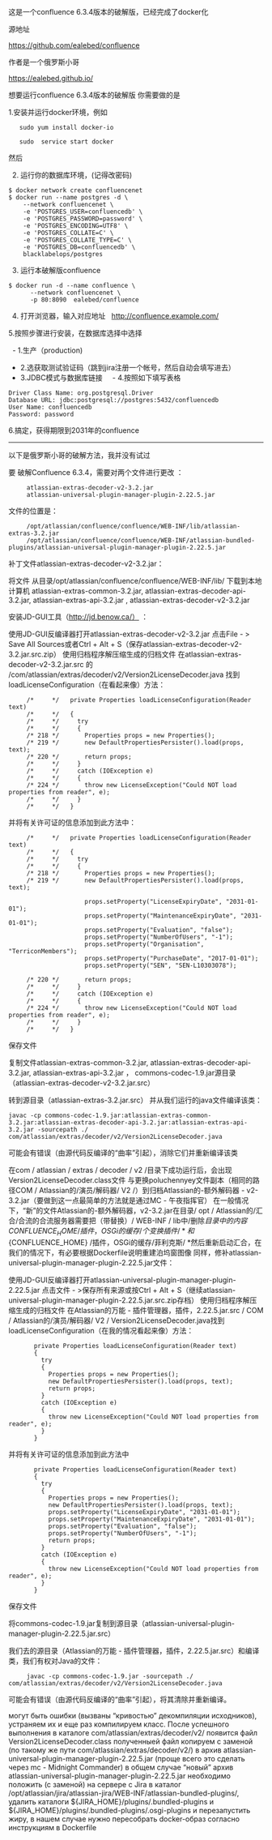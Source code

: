 这是一个confluence 6.3.4版本的破解版，已经完成了docker化

源地址

https://github.com/ealebed/confluence

作者是一个俄罗斯小哥

https://ealebed.github.io/


想要运行confluence 6.3.4版本的破解版
你需要做的是

1.安装并运行docker环境，例如 

```
   sudo yum install docker-io 
   
   sudo  service start docker
```

然后

2. 运行你的数据库环境，(记得改密码)


```
$ docker network create confluencenet
$ docker run --name postgres -d \
    --network confluencenet \
    -e 'POSTGRES_USER=confluencedb' \
    -e 'POSTGRES_PASSWORD=password' \
    -e 'POSTGRES_ENCODING=UTF8' \
    -e 'POSTGRES_COLLATE=C' \
    -e 'POSTGRES_COLLATE_TYPE=C' \
    -e 'POSTGRES_DB=confluencedb' \
    blacklabelops/postgres
```

3. 运行本破解版confluence


```
$ docker run -d --name confluence \
	  --network confluencenet \
	  -p 80:8090  ealebed/confluence
```


4. 打开浏览器，输入对应地址   http://confluence.example.com/

5.按照步骤进行安装，在数据库选择中选择  

   - 1.生产（production)
   
   - 2.选获取测试验证码（跳到jira注册一个帐号，然后自动会填写进去）
   
   - 3.JDBC模式与数据库链接
   
   - 4.按照如下填写表格
   
```
Driver Class Name: org.postgresql.Driver
Database URL: jdbc:postgresql://postgres:5432/confluencedb
User Name: confluencedb
Password: password
``` 

6.搞定，获得期限到2031年的confluence

_______________________________________________________________


以下是俄罗斯小哥的破解方法，我并没有试过


要 破解Confluence 6.3.4，需要对两个文件进行更改 ：

```
     atlassian-extras-decoder-v2-3.2.jar
     atlassian-universal-plugin-manager-plugin-2.22.5.jar
```

文件的位置是：
```
     /opt/atlassian/confluence/confluence/WEB-INF/lib/atlassian-extras-3.2.jar
     /opt/atlassian/confluence/confluence/WEB-INF/atlassian-bundled-plugins/atlassian-universal-plugin-manager-plugin-2.22.5.jar
```

补丁文件atlassian-extras-decoder-v2-3.2.jar：

将文件 从目录/opt/atlassian/confluence/confluence/WEB-INF/lib/ 下载到本地计算机
atlassian-extras-common-3.2.jar, atlassian-extras-decoder-api-3.2.jar, atlassian-extras-api-3.2.jar , atlassian-extras-decoder-v2-3.2.jar

安装JD-GUI工具（http://jd.benow.ca/） ：

使用JD-GUI反编译器打开atlassian-extras-decoder-v2-3.2.jar
点击File - > Save All Sources或者Ctrl + Alt + S（保存atlassian-extras-decoder-v2-3.2.jar.src.zip）
使用归档程序解压缩生成的归档文件
在atlassian-extras-decoder-v2-3.2.jar.src 的  /com/atlassian/extras/decoder/v2/Version2LicenseDecoder.java 找到loadLicenseConfiguration（在看起来像）方法：

```
     /*     */   private Properties loadLicenseConfiguration(Reader text)
     /*     */   {
     /*     */     try
     /*     */     {
     /* 218 */       Properties props = new Properties();
     /* 219 */       new DefaultPropertiesPersister().load(props, text);
     /* 220 */       return props;
     /*     */     }
     /*     */     catch (IOException e)
     /*     */     {
     /* 224 */       throw new LicenseException("Could NOT load properties from reader", e);
     /*     */     }
     /*     */   }
```

并将有关许可证的信息添加到此方法中：

```
     /*     */   private Properties loadLicenseConfiguration(Reader text)
     /*     */   {
     /*     */     try
     /*     */     {
     /* 218 */       Properties props = new Properties();
     /* 219 */       new DefaultPropertiesPersister().load(props, text);

                     props.setProperty("LicenseExpiryDate", "2031-01-01");
                     props.setProperty("MaintenanceExpiryDate", "2031-01-01");
                     props.setProperty("Evaluation", "false");
                     props.setProperty("NumberOfUsers", "-1");
                     props.setProperty("Organisation", "TerriconMembers");
                     props.setProperty("PurchaseDate", "2017-01-01");
                     props.setProperty("SEN", "SEN-L10303078");

     /* 220 */       return props;
     /*     */     }
     /*     */     catch (IOException e)
     /*     */     {
     /* 224 */       throw new LicenseException("Could NOT load properties from reader", e);
     /*     */     }
     /*     */   }
```
保存文件

复制文件atlassian-extras-common-3.2.jar, atlassian-extras-decoder-api-3.2.jar, atlassian-extras-api-3.2.jar ， commons-codec-1.9.jar源目录（atlassian-extras-decoder-v2-3.2.jar.src）

转到源目录（atlassian-extras-3.2.jar.src）
并从我们运行的java文件编译该类：
```
javac -cp commons-codec-1.9.jar:atlassian-extras-common-3.2.jar:atlassian-extras-decoder-api-3.2.jar:atlassian-extras-api-3.2.jar -sourcepath ./ com/atlassian/extras/decoder/v2/Version2LicenseDecoder.java
```

可能会有错误（由源代码反编译的“曲率”引起），消除它们并重新编译该类

在com / atlassian / extras / decoder / v2 /目录下成功运行后，会出现Version2LicenseDecoder.class文件
与更换poluchennyey文件副本（相同的路径COM / Atlassian的/演员/解码器/ V2 /）到归档Atlassian的-额外解码器 - v2-3.2.jar（要做到这一点最简单的方法就是通过MC - 午夜指挥官）
在一般情况下，“新”的文件Atlassian的-额外解码器，v2-3.2.jar在目录/ opt / Atlassian的/汇合/合流的合流服务器需要把（带替换）/ WEB-INF / lib中/删除$目录中的内容{CONFLUENCE_HOME} /插件，OSGi的缓存/个变换插件/ *和$ {CONFLUENCE_HOME} /插件，OSGi的缓存/菲利克斯/ *然后重新启动汇合，在我们的情况下，有必要根据Dockerfile说明重建泊坞窗图像
同样，修补atlassian-universal-plugin-manager-plugin-2.22.5.jar文件：

使用JD-GUI反编译器打开atlassian-universal-plugin-manager-plugin-2.22.5.jar
点击文件 - >保存所有来源或按Ctrl + Alt + S（继续atlassian-universal-plugin-manager-plugin-2.22.5.jar.src.zip存档）
使用归档程序解压缩生成的归档文件
在Atlassian的万能 - 插件管理器，插件，2.22.5.jar.src / COM / Atlassian的/演员/解码器/ V2 / Version2LicenseDecoder.java找到loadLicenseConfiguration（在我的情况看起来像）方法：
```
       private Properties loadLicenseConfiguration(Reader text)
       {
         try
         {
           Properties props = new Properties();
           new DefaultPropertiesPersister().load(props, text);
           return props;
         }
         catch (IOException e)
         {
           throw new LicenseException("Could NOT load properties from reader", e);
         }
       }
```
并将有关许可证的信息添加到此方法中

```
       private Properties loadLicenseConfiguration(Reader text)
       {
         try
         {
           Properties props = new Properties();
           new DefaultPropertiesPersister().load(props, text);
           props.setProperty("LicenseExpiryDate", "2031-01-01");
           props.setProperty("MaintenanceExpiryDate", "2031-01-01");
           props.setProperty("Evaluation", "false");
           props.setProperty("NumberOfUsers", "-1");
           return props;
         }
         catch (IOException e)
         {
           throw new LicenseException("Could NOT load properties from reader", e);
         }
       }
```

保存文件

将commons-codec-1.9.jar复制到源目录（atlassian-universal-plugin-manager-plugin-2.22.5.jar.src）

我们去的源目录（Atlassian的万能 - 插件管理器，插件，2.22.5.jar.src）和编译类，我们有权对Java的文件：
```
     javac -cp commons-codec-1.9.jar -sourcepath ./ com/atlassian/extras/decoder/v2/Version2LicenseDecoder.java
```

可能会有错误（由源代码反编译的“曲率”引起），将其清除并重新编译。
 


 могут быть ошибки (вызваны “кривостью” декомпиляции исходников), устраняем их и еще раз компилируем класс. После успешного выполнения в каталоге com/atlassian/extras/decoder/v2/ появится файл Version2LicenseDecoder.class
полученныей файл копируем с заменой (по такому же пути com/atlassian/extras/decoder/v2/) в архив atlassian-universal-plugin-manager-plugin-2.22.5.jar (проще всего это сделать через mc - Midnight Commander)
в общем случае “новый” архив atlassian-universal-plugin-manager-plugin-2.22.5.jar необходимо положить (с заменой) на сервере с Jira в каталог /opt/atlassian/jira/atlassian-jira/WEB-INF/atlassian-bundled-plugins/, удалить каталоги ${JIRA_HOME}/plugins/.bundled-plugins и ${JIRA_HOME}/plugins/.bundled-plugins/.osgi-plugins и перезапустить жиру, в нашем случае нужно пересобрать docker-образ согласно инструкциям в Dockerfile
